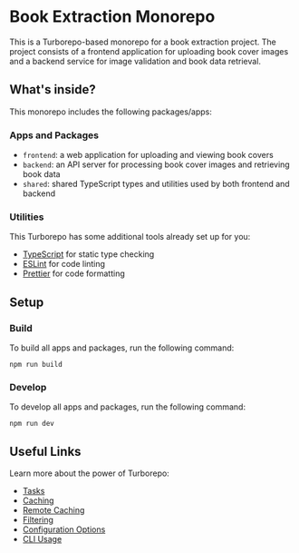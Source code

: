 # Book Extraction Monorepo

This is a Turborepo-based monorepo for a book extraction project. The project consists of a frontend application for uploading book cover images and a backend service for image validation and book data retrieval.

## What's inside?

This monorepo includes the following packages/apps:

### Apps and Packages

- `frontend`: a web application for uploading and viewing book covers
- `backend`: an API server for processing book cover images and retrieving book data
- `shared`: shared TypeScript types and utilities used by both frontend and backend

### Utilities

This Turborepo has some additional tools already set up for you:

- [TypeScript](https://www.typescriptlang.org/) for static type checking
- [ESLint](https://eslint.org/) for code linting
- [Prettier](https://prettier.io) for code formatting

## Setup

### Build

To build all apps and packages, run the following command:

```
npm run build
```

### Develop

To develop all apps and packages, run the following command:

```
npm run dev
```

## Useful Links

Learn more about the power of Turborepo:

- [Tasks](https://turbo.build/repo/docs/core-concepts/monorepos/running-tasks)
- [Caching](https://turbo.build/repo/docs/core-concepts/caching)
- [Remote Caching](https://turbo.build/repo/docs/core-concepts/remote-caching)
- [Filtering](https://turbo.build/repo/docs/core-concepts/monorepos/filtering)
- [Configuration Options](https://turbo.build/repo/docs/reference/configuration)
- [CLI Usage](https://turbo.build/repo/docs/reference/command-line-reference) 